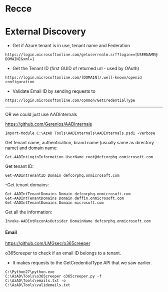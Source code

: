 # Recce

# External Discovery
- Get if Azure tenant is in use, tenant name and Federation
```
https://login.microsoftonline.com/getuserrealm.srf?login==[USERNAME@ DOMAIN]&xml=1
```

- Get the Tenant ID (first GUID of returned url - used by OAuth)
```
https://login.microsoftonline.com/[DOMAIN]/.well-known/openid configuration
```

- Validate Email ID by sending requests to
```
https://login.microsoftonline.com/common/GetCredentialType
```

* * *

OR we could just use AADInternals

https://github.com/Gerenios/AADInternals 

```Import-Module C:\AzAD Tools\AADInternals\AADInternals.psd1 -Verbose```



Get tenant name, authentication, brand name (usually same as directory name) and domain name:
```
Get-AADIntLoginInformation UserName root@defcorphq.onmicrosoft.com
```

Get tenant ID:
```
Get-AADIntTenantID Domain defcorphq.onmicrosoft.com
```

-Get tenant domains:
```
Get-AADIntTenantDomains Domain defcorphq.onmicrosoft.com
Get-AADIntTenantDomains Domain deffin.onmicrosoft.com
Get-AADIntTenantDomains Domain microsoft.com
```

Get all the information:
```
Invoke-AADIntReconAsOutsider DomainName defcorphq.onmicrosoft.com
```

#### Email
https://github.com/LMGsec/o365creeper

o365creeper to check if an email ID belongs to a tenant.
 
- It makes requests to the GetCredentialType API that we saw earlier.
```
C:\Python27\python.exe
C:\AzAD\Tools\o365creeper o365creeper.py -f
C:\AzAD\Tools\emails.txt -o
C:\AzAD\Tools\validemails.txt
```
